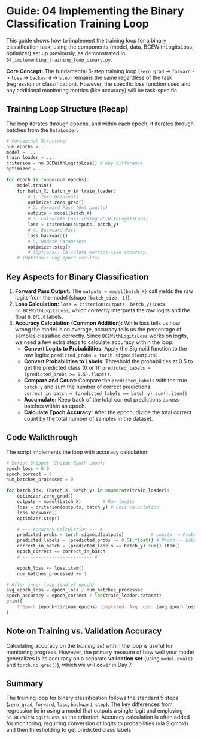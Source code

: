 # Guide: 04 Implementing the Binary Classification Training Loop

This guide shows how to implement the training loop for a binary classification task, using the components (model, data, BCEWithLogitsLoss, optimizer) set up previously, as demonstrated in `04_implementing_training_loop_binary.py`.

**Core Concept:** The fundamental 5-step training loop (`zero_grad` -> `forward` -> `loss` -> `backward` -> `step`) remains the same regardless of the task (regression or classification). However, the specific loss function used and any additional monitoring metrics (like accuracy) will be task-specific.

## Training Loop Structure (Recap)

The loop iterates through epochs, and within each epoch, it iterates through batches from the `DataLoader`.

```python
# Conceptual Structure:
num_epochs = ...
model = ...
train_loader = ...
criterion = nn.BCEWithLogitsLoss() # Key difference
optimizer = ...

for epoch in range(num_epochs):
    model.train()
    for batch_X, batch_y in train_loader:
        # 1. Zero Gradients
        optimizer.zero_grad()
        # 2. Forward Pass (Get Logits)
        outputs = model(batch_X)
        # 3. Calculate Loss (Using BCEWithLogitsLoss)
        loss = criterion(outputs, batch_y)
        # 4. Backward Pass
        loss.backward()
        # 5. Update Parameters
        optimizer.step()
        # (Optional: Calculate metrics like accuracy)
    # (Optional: Log epoch results)
```

## Key Aspects for Binary Classification

1. **Forward Pass Output:** The `outputs = model(batch_X)` call yields the raw logits from the model (shape `[batch_size, 1]`).
2. **Loss Calculation:** `loss = criterion(outputs, batch_y)` uses `nn.BCEWithLogitsLoss`, which correctly interprets the raw logits and the float `0.0`/`1.0` labels.
3. **Accuracy Calculation (Common Addition):** While loss tells us how wrong the model is on average, accuracy tells us the percentage of samples classified correctly. Since `BCEWithLogitsLoss` works on logits, we need a few extra steps to calculate accuracy within the loop:
    - **Convert Logits to Probabilities:** Apply the Sigmoid function to the raw logits: `predicted_probs = torch.sigmoid(outputs)`.
    - **Convert Probabilities to Labels:** Threshold the probabilities at 0.5 to get the predicted class (0 or 1): `predicted_labels = (predicted_probs >= 0.5).float()`.
    - **Compare and Count:** Compare the `predicted_labels` with the true `batch_y` and sum the number of correct predictions: `correct_in_batch = (predicted_labels == batch_y).sum().item()`.
    - **Accumulate:** Keep track of the total correct predictions across batches within an epoch.
    - **Calculate Epoch Accuracy:** After the epoch, divide the total correct count by the total number of samples in the dataset.

## Code Walkthrough

The script implements the loop with accuracy calculation:

```python
# Script Snippet (Inside Epoch Loop):
epoch_loss = 0.0
epoch_correct = 0
num_batches_processed = 0

for batch_idx, (batch_X, batch_y) in enumerate(train_loader):
    optimizer.zero_grad()
    outputs = model(batch_X)        # Raw logits
    loss = criterion(outputs, batch_y) # Loss calculation
    loss.backward()
    optimizer.step()

    # --- Accuracy Calculation --- #
    predicted_probs = torch.sigmoid(outputs)          # Logits -> Probs
    predicted_labels = (predicted_probs >= 0.5).float() # Probs -> Labels (0/1)
    correct_in_batch = (predicted_labels == batch_y).sum().item()
    epoch_correct += correct_in_batch
    # -------------------------- #

    epoch_loss += loss.item()
    num_batches_processed += 1

# After inner loop (end of epoch)
avg_epoch_loss = epoch_loss / num_batches_processed
epoch_accuracy = epoch_correct / len(train_loader.dataset)
print(
    f"Epoch {epoch+1}/{num_epochs} completed. Avg Loss: {avg_epoch_loss:.4f}, Accuracy: {epoch_accuracy:.4f}"
)
```

## Note on Training vs. Validation Accuracy

Calculating accuracy on the _training set_ within the loop is useful for monitoring progress. However, the primary measure of how well your model generalizes is its accuracy on a separate **validation set** (using `model.eval()` and `torch.no_grad()`), which we will cover in Day 7.

## Summary

The training loop for binary classification follows the standard 5 steps (`zero_grad`, `forward`, `loss`, `backward`, `step`). The key differences from regression lie in using a model that outputs a single logit and employing `nn.BCEWithLogitsLoss` as the criterion. Accuracy calculation is often added for monitoring, requiring conversion of logits to probabilities (via Sigmoid) and then thresholding to get predicted class labels.
